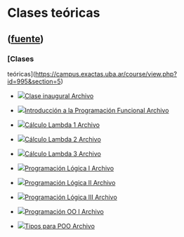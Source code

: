# Clases teóricas
([fuente](https://campus.exactas.uba.ar/course/view.php?id=995&section=5))
---
### [Clases
teóricas](https://campus.exactas.uba.ar/course/view.php?id=995&section=5)

  - [![ ](https://campus.exactas.uba.ar/theme/image.php/aardvark/core/1524752928/f/pdf-24)Clase inaugural Archivo](https://campus.exactas.uba.ar/mod/resource/view.php?id=53369)

  - [![ ](https://campus.exactas.uba.ar/theme/image.php/aardvark/core/1524752928/f/pdf-24)Introducción a la Programación Funcional Archivo](https://campus.exactas.uba.ar/mod/resource/view.php?id=53370)

  - [![ ](https://campus.exactas.uba.ar/theme/image.php/aardvark/core/1524752928/f/pdf-24)Cálculo Lambda 1 Archivo](https://campus.exactas.uba.ar/mod/resource/view.php?id=53372)

  - [![ ](https://campus.exactas.uba.ar/theme/image.php/aardvark/core/1524752928/f/pdf-24)Cálculo Lambda 2 Archivo](https://campus.exactas.uba.ar/mod/resource/view.php?id=53373)

  - [![ ](https://campus.exactas.uba.ar/theme/image.php/aardvark/core/1524752928/f/pdf-24)Cálculo Lambda 3 Archivo](https://campus.exactas.uba.ar/mod/resource/view.php?id=53374)

  - [![ ](https://campus.exactas.uba.ar/theme/image.php/aardvark/core/1524752928/f/pdf-24)Programación Lógica I Archivo](https://campus.exactas.uba.ar/mod/resource/view.php?id=53375)

  - [![ ](https://campus.exactas.uba.ar/theme/image.php/aardvark/core/1524752928/f/pdf-24)Programación Lógica II Archivo](https://campus.exactas.uba.ar/mod/resource/view.php?id=53376)

  - [![ ](https://campus.exactas.uba.ar/theme/image.php/aardvark/core/1524752928/f/pdf-24)Programación Lógica III Archivo](https://campus.exactas.uba.ar/mod/resource/view.php?id=53378)

  - [![ ](https://campus.exactas.uba.ar/theme/image.php/aardvark/core/1524752928/f/pdf-24)Programación OO I Archivo](https://campus.exactas.uba.ar/mod/resource/view.php?id=53379)

  - [![ ](https://campus.exactas.uba.ar/theme/image.php/aardvark/core/1524752928/f/pdf-24)Tipos para POO Archivo](https://campus.exactas.uba.ar/mod/resource/view.php?id=53380)

